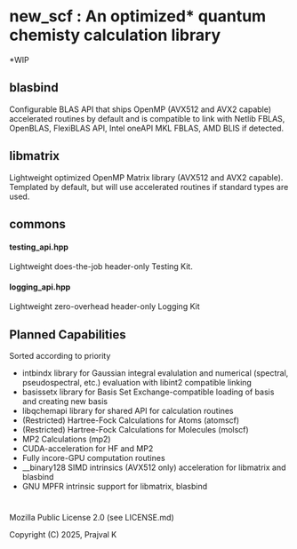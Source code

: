 # new_scf : An optimized* quantum chemisty calculation library
*WIP

## blasbind
Configurable BLAS API that ships OpenMP (AVX512 and AVX2 capable) accelerated routines by default and is compatible to link with Netlib FBLAS, OpenBLAS, FlexiBLAS API, Intel oneAPI MKL FBLAS, AMD BLIS if detected.

## libmatrix
Lightweight optimized OpenMP Matrix library (AVX512 and AVX2 capable). Templated by default, but will use accelerated routines if standard types are used.

## commons
#### testing_api.hpp
Lightweight does-the-job header-only Testing Kit.

#### logging_api.hpp
Lightweight zero-overhead header-only Logging Kit

## Planned Capabilities
Sorted according to priority
* intbindx library for Gaussian integral evalulation and numerical (spectral, pseudospectral, etc.) evaluation with libint2 compatible linking
* basissetx library for Basis Set Exchange-compatible loading of basis and creating new basis
* libqchemapi library for shared API for calculation routines
* (Restricted) Hartree-Fock Calculations for Atoms (atomscf)
* (Restricted) Hartree-Fock Calculations for Molecules (molscf)
* MP2 Calculations (mp2)
* CUDA-acceleration for HF and MP2
* Fully incore-GPU computation routines
* __binary128 SIMD intrinsics (AVX512 only) acceleration for libmatrix and blasbind
* GNU MPFR intrinsic support for libmatrix, blasbind

#
Mozilla Public License 2.0 (see LICENSE.md)

Copyright (C) 2025, Prajval K
